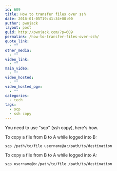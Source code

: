 ```yaml
---
id: 609
title: How to transfer files over ssh
date: 2016-01-05T19:41:34+00:00
author: pwnjack
layout: post
guid: http://pwnjack.com/?p=609
permalink: /how-to-transfer-files-over-ssh/
quote_link:
  - ""
other_media:
  - ""
video_link:
  - ""
main_video:
  - ""
video_hosted:
  - ""
video_hosted_ogv:
  - ""
categories:
  - tech
tags:
  - scp
  - ssh copy
---
```

You need to use "scp" (ssh copy), here's how.

To copy a file from B to A while logged into B:

    scp /path/to/file username@a:/path/to/destination

To copy a file from B to A while logged into A:

    scp username@b:/path/to/file /path/to/destination